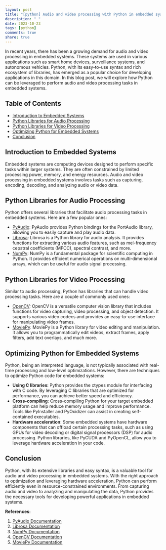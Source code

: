 ```yaml
---
layout: post
title: "[python] Audio and video processing with Python in embedded systems"
description: " "
date: 2023-10-23
tags: [python]
comments: true
share: true
---
```


In recent years, there has been a growing demand for audio and video processing in embedded systems. These systems are used in various applications such as smart home devices, surveillance systems, and autonomous vehicles. Python, with its easy-to-use syntax and rich ecosystem of libraries, has emerged as a popular choice for developing applications in this domain. In this blog post, we will explore how Python can be leveraged to perform audio and video processing tasks in embedded systems.

## Table of Contents
- [Introduction to Embedded Systems](#introduction-to-embedded-systems)
- [Python Libraries for Audio Processing](#python-libraries-for-audio-processing)
- [Python Libraries for Video Processing](#python-libraries-for-video-processing)
- [Optimizing Python for Embedded Systems](#optimizing-python-for-embedded-systems)
- [Conclusion](#conclusion)

## Introduction to Embedded Systems

Embedded systems are computing devices designed to perform specific tasks within larger systems. They are often constrained by limited processing power, memory, and energy resources. Audio and video processing in embedded systems involves tasks such as capturing, encoding, decoding, and analyzing audio or video data.

## Python Libraries for Audio Processing

Python offers several libraries that facilitate audio processing tasks in embedded systems. Here are a few popular ones:

- [PyAudio](https://people.csail.mit.edu/hubert/pyaudio/): PyAudio provides Python bindings for the PortAudio library, allowing you to easily capture and play audio data.
- [Librosa](https://librosa.org/): Librosa is a Python library for audio analysis. It provides functions for extracting various audio features, such as mel-frequency cepstral coefficients (MFCC), spectral contrast, and more.
- [NumPy](https://numpy.org/): NumPy is a fundamental package for scientific computing in Python. It provides efficient numerical operations on multi-dimensional arrays, which can be useful for audio signal processing.

## Python Libraries for Video Processing

Similar to audio processing, Python has libraries that can handle video processing tasks. Here are a couple of commonly used ones:

- [OpenCV](https://opencv.org/): OpenCV is a versatile computer vision library that includes functions for video capturing, video processing, and object detection. It supports various video codecs and provides an easy-to-use interface for manipulating video frames.
- [MoviePy](https://zulko.github.io/moviepy/): MoviePy is a Python library for video editing and manipulation. It allows you to programmatically edit videos, extract frames, apply filters, add text overlays, and much more.

## Optimizing Python for Embedded Systems

Python, being an interpreted language, is not typically associated with real-time processing and low-level optimizations. However, there are techniques to optimize Python code for embedded systems:

- **Using C libraries**: Python provides the ctypes module for interfacing with C code. By leveraging C libraries that are optimized for performance, you can achieve better speed and efficiency.
- **Cross-compiling**: Cross-compiling Python for your target embedded platform can help reduce memory usage and improve performance. Tools like PyInstaller and PyOxidizer can assist in creating self-contained executables.
- **Hardware acceleration**: Some embedded systems have hardware components that can offload certain processing tasks, such as using GPUs for video decoding or digital signal processors (DSP) for audio processing. Python libraries, like PyCUDA and PyOpenCL, allow you to leverage hardware acceleration in your code.

## Conclusion

Python, with its extensive libraries and easy syntax, is a valuable tool for audio and video processing in embedded systems. With the right approach to optimization and leveraging hardware acceleration, Python can perform efficiently even in resource-constrained environments. From capturing audio and video to analyzing and manipulating the data, Python provides the necessary tools for developing powerful applications in embedded systems.

**References:**
1. [PyAudio Documentation](https://people.csail.mit.edu/hubert/pyaudio/docs/)
2. [Librosa Documentation](https://librosa.org/doc/main/)
3. [NumPy Documentation](https://numpy.org/doc/)
4. [OpenCV Documentation](https://docs.opencv.org/)
5. [MoviePy Documentation](https://zulko.github.io/moviepy/)